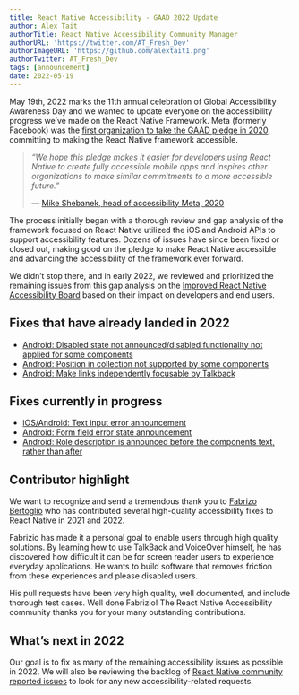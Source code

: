 ```yaml
---
title: React Native Accessibility - GAAD 2022 Update
author: Alex Tait
authorTitle: React Native Accessibility Community Manager
authorURL: 'https://twitter.com/AT_Fresh_Dev'
authorImageURL: 'https://github.com/alextait1.png'
authorTwitter: AT_Fresh_Dev
tags: [announcement]
date: 2022-05-19
---
```


May 19th, 2022 marks the 11th annual celebration of Global Accessibility Awareness Day and we wanted to update everyone on the accessibility progress we’ve made on the React Native Framework. Meta (formerly Facebook) was the [first organization to take the GAAD pledge in 2020](/blog/2021/03/08/GAAD-React-Native-Accessibility), committing to making the React Native framework accessible.

> _“We hope this pledge makes it easier for developers using React Native to create fully accessible mobile apps and inspires other organizations to make similar commitments to a more accessible future.”_
>
> — [Mike Shebanek, head of accessibility Meta, 2020](https://gaad.foundation/gaadpledge/)

The process initially began with a thorough review and gap analysis of the framework focused on React Native utilized the iOS and Android APIs to support accessibility features. Dozens of issues have since been fixed or closed out, making good on the pledge to make React Native accessible and advancing the accessibility of the framework ever forward.

We didn’t stop there, and in early 2022, we reviewed and prioritized the remaining issues from this gap analysis on the [Improved React Native Accessibility Board](https://github.com/facebook/react-native/projects/15) based on their impact on developers and end users.

<!--truncate-->
## Fixes that have already landed in 2022

- [Android: Disabled state not announced/disabled functionality not applied for some components](https://github.com/facebook/react-native/issues/30840)
- [Android: Position in collection not supported by some components](https://github.com/facebook/react-native/issues/30977)
- [Android: Make links independently focusable by Talkback](https://github.com/facebook/react-native/pull/31757)

## Fixes currently in progress

- [iOS/Android: Text input error announcement](https://github.com/facebook/react-native/issues/30848)
- [Android: Form field error state announcement](https://github.com/facebook/react-native/issues/30859)
- [Android: Role description is announced before the components text, rather than after](https://github.com/facebook/react-native/issues/31042)

## Contributor highlight

<!-- alex disable he-she herself-himself her-him -->

We want to recognize and send a tremendous thank you to [Fabrizo Bertoglio](https://github.com/fabriziobertoglio1987) who has contributed several high-quality accessibility fixes to React Native in 2021 and 2022.

Fabrizio has made it a personal goal to enable users through high quality solutions. By learning how to use TalkBack and VoiceOver himself, he has discovered how difficult it can be for screen reader users to experience everyday applications. He wants to build software that removes friction from these experiences and please disabled users.

His pull requests have been very high quality, well documented, and include thorough test cases. Well done Fabrizio! The React Native Accessibility community thanks you for your many outstanding contributions.

<!-- alex enable he-she herself-himself her-him -->

## What’s next in 2022

Our goal is to fix as many of the remaining accessibility issues as possible in 2022. We will also be reviewing the backlog of [React Native community reported issues](https://github.com/facebook/react-native/issues) to look for any new accessibility-related requests.
